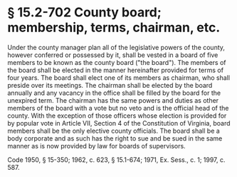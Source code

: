 # § 15.2-702 County board; membership, terms, chairman, etc.

<p>Under the county manager plan all of the legislative powers of the county, however conferred or possessed by it, shall be vested in a board of five members to be known as the county board ("the board"). The members of the board shall be elected in the manner hereinafter provided for terms of four years. The board shall elect one of its members as chairman, who shall preside over its meetings. The chairman shall be elected by the board annually and any vacancy in the office shall be filled by the board for the unexpired term. The chairman has the same powers and duties as other members of the board with a vote but no veto and is the official head of the county. With the exception of those officers whose election is provided for by popular vote in Article VII, Section 4 of the Constitution of Virginia, board members shall be the only elective county officials. The board shall be a body corporate and as such has the right to sue and be sued in the same manner as is now provided by law for boards of supervisors.</p><p>Code 1950, § 15-350; 1962, c. 623, § 15.1-674; 1971, Ex. Sess., c. 1; 1997, c. 587.</p>